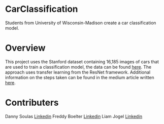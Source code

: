 # CarClassification
Students from University of Wisconsin-Madison create a car classification model.

# Overview 
This project uses the Stanford dataset containing 16,185 images of cars that are used to train a classification model, the data can be found [here](https://www.kaggle.com/datasets/jessicali9530/stanford-cars-dataset). The approach uses transfer learning from the ResNet framework. Additional information on the steps taken can be found in the medium article written [here](https://medium.com/@soulas_56324/car-classification-model-75243d31b4c9).

# Contributers
Danny Soulas [Linkedin](https://www.linkedin.com/in/daniel-soulas/)
Freddy Boelter [Linkedin](https://www.linkedin.com/in/frederick-boelter-3709921ba/)
Liam Jogel [Linkedin](https://www.linkedin.com/in/liam-jogal-a5208019a/)
